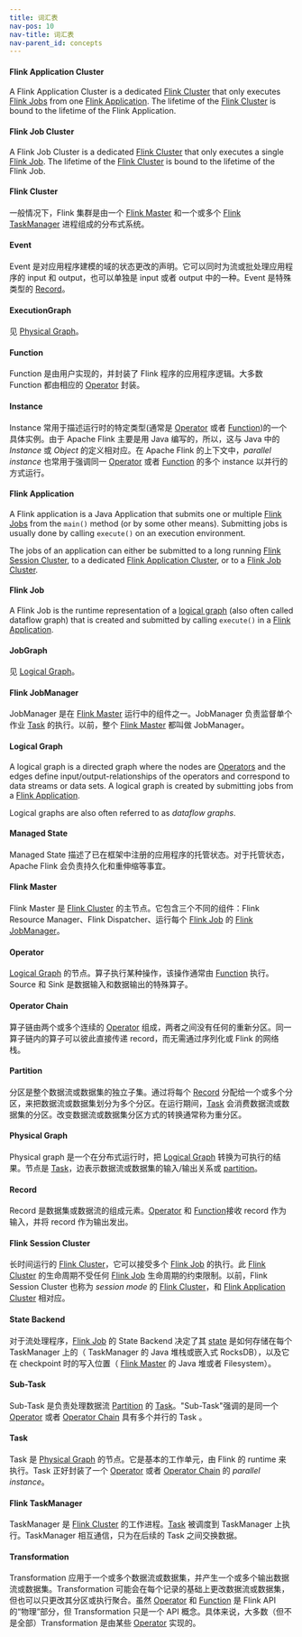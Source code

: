 ```yaml
---
title: 词汇表
nav-pos: 10
nav-title: 词汇表
nav-parent_id: concepts
---
```

<!--
Licensed to the Apache Software Foundation (ASF) under one
or more contributor license agreements.  See the NOTICE file
distributed with this work for additional information
regarding copyright ownership.  The ASF licenses this file
to you under the Apache License, Version 2.0 (the
"License"); you may not use this file except in compliance
with the License.  You may obtain a copy of the License at

  http://www.apache.org/licenses/LICENSE-2.0

Unless required by applicable law or agreed to in writing,
software distributed under the License is distributed on an
"AS IS" BASIS, WITHOUT WARRANTIES OR CONDITIONS OF ANY
KIND, either express or implied.  See the License for the
specific language governing permissions and limitations
under the License.
-->

#### Flink Application Cluster

A Flink Application Cluster is a dedicated [Flink Cluster](#flink-cluster) that
only executes [Flink Jobs](#flink-job) from one [Flink
Application](#flink-application). The lifetime of the [Flink
Cluster](#flink-cluster) is bound to the lifetime of the Flink Application.

#### Flink Job Cluster

A Flink Job Cluster is a dedicated [Flink Cluster](#flink-cluster) that only
executes a single [Flink Job](#flink-job). The lifetime of the
[Flink Cluster](#flink-cluster) is bound to the lifetime of the Flink Job.

#### Flink Cluster

一般情况下，Flink 集群是由一个 [Flink Master](#flink-master) 和一个或多个 [Flink TaskManager](#flink-taskmanager) 进程组成的分布式系统。

#### Event

Event 是对应用程序建模的域的状态更改的声明。它可以同时为流或批处理应用程序的 input 和 output，也可以单独是 input 或者 output 中的一种。Event 是特殊类型的 [Record](#record)。

#### ExecutionGraph

见 [Physical Graph](#physical-graph)。

#### Function

Function 是由用户实现的，并封装了 Flink 程序的应用程序逻辑。大多数 Function 都由相应的 [Operator](#operator) 封装。

#### Instance

Instance 常用于描述运行时的特定类型(通常是 [Operator](#operator) 或者 [Function](#function))的一个具体实例。由于 Apache Flink 主要是用 Java 编写的，所以，这与 Java 中的 *Instance* 或 *Object* 的定义相对应。在 Apache Flink 的上下文中，*parallel instance* 也常用于强调同一 [Operator](#operator) 或者 [Function](#function) 的多个 instance 以并行的方式运行。

#### Flink Application

A Flink application is a Java Application that submits one or multiple [Flink
Jobs](#flink-job) from the `main()` method (or by some other means). Submitting
jobs is usually done by calling `execute()` on an execution environment.

The jobs of an application can either be submitted to a long running [Flink
Session Cluster](#flink-session-cluster), to a dedicated [Flink Application
Cluster](#flink-application-cluster), or to a [Flink Job
Cluster](#flink-job-cluster).

#### Flink Job

A Flink Job is the runtime representation of a [logical graph](#logical-graph)
(also often called dataflow graph) that is created and submitted by calling
`execute()` in a [Flink Application](#flink-application).

#### JobGraph

见 [Logical Graph](#logical-graph)。

#### Flink JobManager

JobManager 是在 [Flink Master](#flink-master) 运行中的组件之一。JobManager 负责监督单个作业 [Task](#task) 的执行。以前，整个 [Flink Master](#flink-master) 都叫做 JobManager。

#### Logical Graph

A logical graph is a directed graph where the nodes are  [Operators](#operator)
and the edges define input/output-relationships of the operators and correspond
to data streams or data sets. A logical graph is created by submitting jobs
from a [Flink Application](#flink-application).

Logical graphs are also often referred to as *dataflow graphs*.

#### Managed State

Managed State 描述了已在框架中注册的应用程序的托管状态。对于托管状态，Apache Flink 会负责持久化和重伸缩等事宜。

#### Flink Master

Flink Master 是 [Flink Cluster](#flink-cluster) 的主节点。它包含三个不同的组件：Flink Resource Manager、Flink Dispatcher、运行每个 [Flink Job](#flink-job) 的 [Flink JobManager](#flink-jobmanager)。

#### Operator

[Logical Graph](#logical-graph) 的节点。算子执行某种操作，该操作通常由 [Function](#function) 执行。Source 和 Sink 是数据输入和数据输出的特殊算子。

#### Operator Chain

算子链由两个或多个连续的 [Operator](#operator) 组成，两者之间没有任何的重新分区。同一算子链内的算子可以彼此直接传递 record，而无需通过序列化或 Flink 的网络栈。

#### Partition

分区是整个数据流或数据集的独立子集。通过将每个 [Record](#record) 分配给一个或多个分区，来把数据流或数据集划分为多个分区。在运行期间，[Task](#task) 会消费数据流或数据集的分区。改变数据流或数据集分区方式的转换通常称为重分区。

#### Physical Graph

Physical graph 是一个在分布式运行时，把 [Logical Graph](#logical-graph) 转换为可执行的结果。节点是 [Task](#task)，边表示数据流或数据集的输入/输出关系或 [partition](#partition)。

#### Record

Record 是数据集或数据流的组成元素。[Operator](#operator) 和 [Function](#Function)接收 record 作为输入，并将 record 作为输出发出。

#### Flink Session Cluster

长时间运行的 [Flink Cluster](#flink-cluster)，它可以接受多个 [Flink Job](#flink-job) 的执行。此 [Flink Cluster](#flink-cluster) 的生命周期不受任何 [Flink Job](#flink-job) 生命周期的约束限制。以前，Flink Session Cluster 也称为 *session mode* 的 [Flink Cluster](#flink-cluster)，和 [Flink Application Cluster](#flink-application-cluster) 相对应。

#### State Backend

对于流处理程序，[Flink Job](#flink-job) 的 State Backend 决定了其 [state](#managed-state) 是如何存储在每个 TaskManager 上的（ TaskManager 的 Java 堆栈或嵌入式 RocksDB），以及它在 checkpoint 时的写入位置（ [Flink Master](#flink-master) 的 Java 堆或者 Filesystem）。

#### Sub-Task

Sub-Task 是负责处理数据流 [Partition](#partition) 的 [Task](#task)。"Sub-Task"强调的是同一个 [Operator](#operator) 或者 [Operator Chain](#operator-chain) 具有多个并行的 Task 。

#### Task

Task 是 [Physical Graph](#physical-graph) 的节点。它是基本的工作单元，由 Flink 的 runtime 来执行。Task 正好封装了一个 [Operator](#operator) 或者 [Operator Chain](#operator-chain) 的 *parallel instance*。 

#### Flink TaskManager

TaskManager 是 [Flink Cluster](#flink-cluster) 的工作进程。[Task](#task) 被调度到 TaskManager 上执行。TaskManager 相互通信，只为在后续的 Task 之间交换数据。

#### Transformation

Transformation 应用于一个或多个数据流或数据集，并产生一个或多个输出数据流或数据集。Transformation 可能会在每个记录的基础上更改数据流或数据集，但也可以只更改其分区或执行聚合。虽然 [Operator](#operator) 和 [Function](#function) 是 Flink API 的“物理”部分，但 Transformation 只是一个 API 概念。具体来说，大多数（但不是全部）Transformation 是由某些 [Operator](#operator) 实现的。
